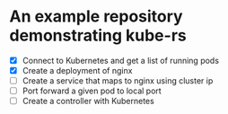 # An example repository demonstrating kube-rs

* [x] Connect to Kubernetes and get a list of running pods
* [x] Create a deployment of nginx
* [ ] Create a service that maps to nginx using cluster ip
* [ ] Port forward a given pod to local port
* [ ] Create a controller with Kubernetes
